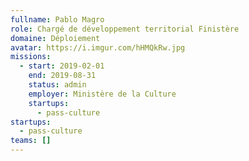 ```yaml
---
fullname: Pablo Magro
role: Chargé de développement territorial Finistère
domaine: Déploiement
avatar: https://i.imgur.com/hHMQkRw.jpg
missions:
  - start: 2019-02-01
    end: 2019-08-31
    status: admin
    employer: Ministère de la Culture
    startups:
      - pass-culture
startups:
  - pass-culture
teams: []
---
```

